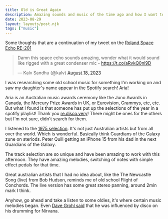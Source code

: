 ```yaml
---
title: Old is Great Again
description: Amazing sounds and music of the time ago and how I want to use it to model sound better with AI
date: 2023-08-29
layout: layouts/post.njk
tags: ["music"]
---
```


Some thoughts that are a continuation of my tweet on the [Roland Space Echo RE-201](https://twitter.com/kalv/status/1692495425427902730?ref_src=kalv-dev)

<blockquote class="twitter-tweet"><p lang="en" dir="ltr">Damn this space echo sounds amazing, wonder what it would sound like rigged with a great condenser mic - <a href="https://t.co/aRvkQ0nl9D">https://t.co/aRvkQ0nl9D</a></p>&mdash; Kalv Sandhu (@kalv) <a href="https://twitter.com/kalv/status/1692495425427902730?ref_src=twsrc%5Etfw">August 18, 2023</a></blockquote> <script async src="https://platform.twitter.com/widgets.js" charset="utf-8"></script>

I was researching some old school music for something I'm working on and saw my daughter's name appear in the Spotify search! Aria!

Aria is an Australian music awards ceremony like the Juno Awards in Canada, the Mercury Prize Awards in UK, or Eurovision, Grammys, etc, etc. But what I found is that someone has put up the selections of the year in a spotify playlist! Thank you [re.disco.very](https://open.spotify.com/user/re.disco.very?si=aa5666f9d3494bbf)! There might be ones for the others but I'm not sure, didn't search for them.

I listened to the [1975 selection](https://open.spotify.com/playlist/2EWppXKgzkMqHO0A41vV4f?si=8d79e61864a44600). It's not just Australian artists but from all over the world. Which is wonderful. Basically think Guardians of the Galaxy zune on steriods. Peter Quill getting an iPhone 15 from his dad in the next Guardians of the Galaxy.

The track selection are so unique and have been amazing to work with this afternoon. They have amazing melodies, switching of notes with simple effect pedals for that time.

Great australian artists that I had no idea about, like the The Newcastle Song (live) from Bob Hudson, reminds me of old school Flight of Conchords. The live version has some great stereo panning, around 2min mark I think.

Anyhow, go ahead and take a listen to some oldies, it's where certain music melodies began. Even [Dave Grohl said](https://www.youtube.com/watch?v=dZCrdSC2-1I) that he was influenced by disco on his drumming for Nirvana.
